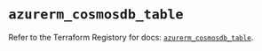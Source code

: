 # `azurerm_cosmosdb_table`

Refer to the Terraform Registory for docs: [`azurerm_cosmosdb_table`](https://registry.terraform.io/providers/hashicorp/azurerm/3.69.0/docs/resources/cosmosdb_table).
